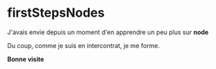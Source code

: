 # firstStepsNodes

J'avais envie depuis un moment d'en apprendre un peu plus sur __node__ 

Du coup, comme je suis en intercontrat, je me forme.

**Bonne visite**
